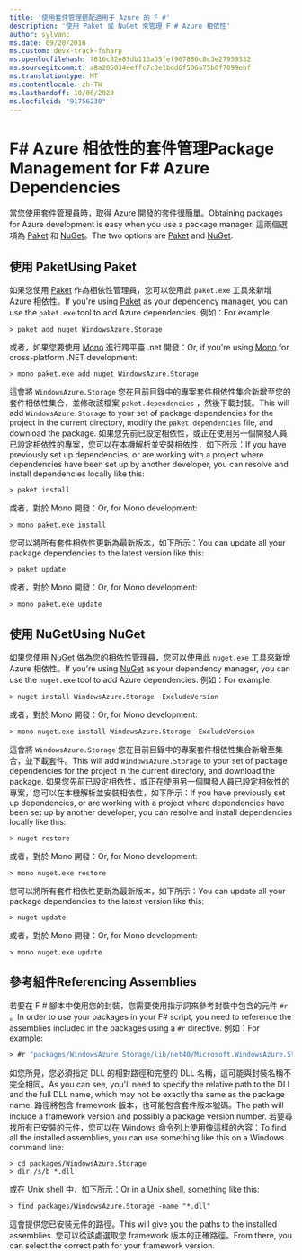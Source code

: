 ```yaml
---
title: '使用套件管理搭配適用于 Azure 的 F #'
description: '使用 Paket 或 NuGet 來管理 F # Azure 相依性'
author: sylvanc
ms.date: 09/20/2016
ms.custom: devx-track-fsharp
ms.openlocfilehash: 7816c82e87db113a35fef967886c8c3e27959332
ms.sourcegitcommit: a8a205034eeffc7c3e1bdd6f506a75b0f7099ebf
ms.translationtype: MT
ms.contentlocale: zh-TW
ms.lasthandoff: 10/06/2020
ms.locfileid: "91756230"
---
```

# <a name="package-management-for-f-azure-dependencies"></a><span data-ttu-id="70468-103">F# Azure 相依性的套件管理</span><span class="sxs-lookup"><span data-stu-id="70468-103">Package Management for F# Azure Dependencies</span></span>

<span data-ttu-id="70468-104">當您使用套件管理員時，取得 Azure 開發的套件很簡單。</span><span class="sxs-lookup"><span data-stu-id="70468-104">Obtaining packages for Azure development is easy when you use a package manager.</span></span> <span data-ttu-id="70468-105">這兩個選項為 [Paket](https://fsprojects.github.io/Paket/) 和 [NuGet](https://www.nuget.org/)。</span><span class="sxs-lookup"><span data-stu-id="70468-105">The two options are [Paket](https://fsprojects.github.io/Paket/) and [NuGet](https://www.nuget.org/).</span></span>

## <a name="using-paket"></a><span data-ttu-id="70468-106">使用 Paket</span><span class="sxs-lookup"><span data-stu-id="70468-106">Using Paket</span></span>

<span data-ttu-id="70468-107">如果您使用 [Paket](https://fsprojects.github.io/Paket/) 作為相依性管理員，您可以使用此 `paket.exe` 工具來新增 Azure 相依性。</span><span class="sxs-lookup"><span data-stu-id="70468-107">If you're using [Paket](https://fsprojects.github.io/Paket/) as your dependency manager, you can use the `paket.exe` tool to add Azure dependencies.</span></span> <span data-ttu-id="70468-108">例如：</span><span class="sxs-lookup"><span data-stu-id="70468-108">For example:</span></span>

```console
> paket add nuget WindowsAzure.Storage
```

<span data-ttu-id="70468-109">或者，如果您要使用 [Mono](https://www.mono-project.com/) 進行跨平臺 .net 開發：</span><span class="sxs-lookup"><span data-stu-id="70468-109">Or, if you're using [Mono](https://www.mono-project.com/) for cross-platform .NET development:</span></span>

```console
> mono paket.exe add nuget WindowsAzure.Storage
```

<span data-ttu-id="70468-110">這會將 `WindowsAzure.Storage` 您在目前目錄中的專案套件相依性集合新增至您的套件相依性集合，並修改該檔案 `paket.dependencies` ，然後下載封裝。</span><span class="sxs-lookup"><span data-stu-id="70468-110">This will add `WindowsAzure.Storage` to your set of package dependencies for the project in the current directory, modify the `paket.dependencies` file, and download the package.</span></span> <span data-ttu-id="70468-111">如果您先前已設定相依性，或正在使用另一個開發人員已設定相依性的專案，您可以在本機解析並安裝相依性，如下所示：</span><span class="sxs-lookup"><span data-stu-id="70468-111">If you have previously set up dependencies, or are working with a project where dependencies have been set up by another developer, you can resolve and install dependencies locally like this:</span></span>

```console
> paket install
```

<span data-ttu-id="70468-112">或者，對於 Mono 開發：</span><span class="sxs-lookup"><span data-stu-id="70468-112">Or, for Mono development:</span></span>

```console
> mono paket.exe install
```

<span data-ttu-id="70468-113">您可以將所有套件相依性更新為最新版本，如下所示：</span><span class="sxs-lookup"><span data-stu-id="70468-113">You can update all your package dependencies to the latest version like this:</span></span>

```console
> paket update
```

<span data-ttu-id="70468-114">或者，對於 Mono 開發：</span><span class="sxs-lookup"><span data-stu-id="70468-114">Or, for Mono development:</span></span>

```console
> mono paket.exe update
```

## <a name="using-nuget"></a><span data-ttu-id="70468-115">使用 NuGet</span><span class="sxs-lookup"><span data-stu-id="70468-115">Using NuGet</span></span>

<span data-ttu-id="70468-116">如果您使用 [NuGet](https://www.nuget.org/) 做為您的相依性管理員，您可以使用此 `nuget.exe` 工具來新增 Azure 相依性。</span><span class="sxs-lookup"><span data-stu-id="70468-116">If you're using [NuGet](https://www.nuget.org/) as your dependency manager, you can use the `nuget.exe` tool to add Azure dependencies.</span></span> <span data-ttu-id="70468-117">例如：</span><span class="sxs-lookup"><span data-stu-id="70468-117">For example:</span></span>

```console
> nuget install WindowsAzure.Storage -ExcludeVersion
```

<span data-ttu-id="70468-118">或者，對於 Mono 開發：</span><span class="sxs-lookup"><span data-stu-id="70468-118">Or, for Mono development:</span></span>

```console
> mono nuget.exe install WindowsAzure.Storage -ExcludeVersion
```

<span data-ttu-id="70468-119">這會將 `WindowsAzure.Storage` 您在目前目錄中的專案套件相依性集合新增至集合，並下載套件。</span><span class="sxs-lookup"><span data-stu-id="70468-119">This will add `WindowsAzure.Storage` to your set of package dependencies for the project in the current directory, and download the package.</span></span> <span data-ttu-id="70468-120">如果您先前已設定相依性，或正在使用另一個開發人員已設定相依性的專案，您可以在本機解析並安裝相依性，如下所示：</span><span class="sxs-lookup"><span data-stu-id="70468-120">If you have previously set up dependencies, or are working with a project where dependencies have been set up by another developer, you can resolve and install dependencies locally like this:</span></span>

```console
> nuget restore
```

<span data-ttu-id="70468-121">或者，對於 Mono 開發：</span><span class="sxs-lookup"><span data-stu-id="70468-121">Or, for Mono development:</span></span>

```console
> mono nuget.exe restore
```

<span data-ttu-id="70468-122">您可以將所有套件相依性更新為最新版本，如下所示：</span><span class="sxs-lookup"><span data-stu-id="70468-122">You can update all your package dependencies to the latest version like this:</span></span>

```console
> nuget update
```

<span data-ttu-id="70468-123">或者，對於 Mono 開發：</span><span class="sxs-lookup"><span data-stu-id="70468-123">Or, for Mono development:</span></span>

```console
> mono nuget.exe update
```

## <a name="referencing-assemblies"></a><span data-ttu-id="70468-124">參考組件</span><span class="sxs-lookup"><span data-stu-id="70468-124">Referencing Assemblies</span></span>

<span data-ttu-id="70468-125">若要在 F # 腳本中使用您的封裝，您需要使用指示詞來參考封裝中包含的元件 `#r` 。</span><span class="sxs-lookup"><span data-stu-id="70468-125">In order to use your packages in your F# script, you need to reference the assemblies included in the packages using a `#r` directive.</span></span> <span data-ttu-id="70468-126">例如：</span><span class="sxs-lookup"><span data-stu-id="70468-126">For example:</span></span>

```fsharp
> #r "packages/WindowsAzure.Storage/lib/net40/Microsoft.WindowsAzure.Storage.dll"
```

<span data-ttu-id="70468-127">如您所見，您必須指定 DLL 的相對路徑和完整的 DLL 名稱，這可能與封裝名稱不完全相同。</span><span class="sxs-lookup"><span data-stu-id="70468-127">As you can see, you'll need to specify the relative path to the DLL and the full DLL name, which may not be exactly the same as the package name.</span></span> <span data-ttu-id="70468-128">路徑將包含 framework 版本，也可能包含套件版本號碼。</span><span class="sxs-lookup"><span data-stu-id="70468-128">The path will include a framework version and possibly a package version number.</span></span> <span data-ttu-id="70468-129">若要尋找所有已安裝的元件，您可以在 Windows 命令列上使用像這樣的內容：</span><span class="sxs-lookup"><span data-stu-id="70468-129">To find all the installed assemblies, you can use something like this on a Windows command line:</span></span>

```console
> cd packages/WindowsAzure.Storage
> dir /s/b *.dll
```

<span data-ttu-id="70468-130">或在 Unix shell 中，如下所示：</span><span class="sxs-lookup"><span data-stu-id="70468-130">Or in a Unix shell, something like this:</span></span>

```console
> find packages/WindowsAzure.Storage -name "*.dll"
```

<span data-ttu-id="70468-131">這會提供您已安裝元件的路徑。</span><span class="sxs-lookup"><span data-stu-id="70468-131">This will give you the paths to the installed assemblies.</span></span> <span data-ttu-id="70468-132">您可以從該處選取您 framework 版本的正確路徑。</span><span class="sxs-lookup"><span data-stu-id="70468-132">From there, you can select the correct path for your framework version.</span></span>
